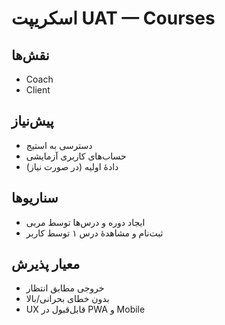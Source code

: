 # اسکریپت UAT — Courses

## نقش‌ها
- Coach
- Client

## پیش‌نیاز
- دسترسی به استیج
- حساب‌های کاربری آزمایشی
- دادهٔ اولیه (در صورت نیاز)

## سناریوها
- ایجاد دوره و درس‌ها توسط مربی
- ثبت‌نام و مشاهدهٔ درس ۱ توسط کاربر

## معیار پذیرش
- خروجی مطابق انتظار
- بدون خطای بحرانی/بالا
- UX قابل‌قبول در PWA و Mobile
